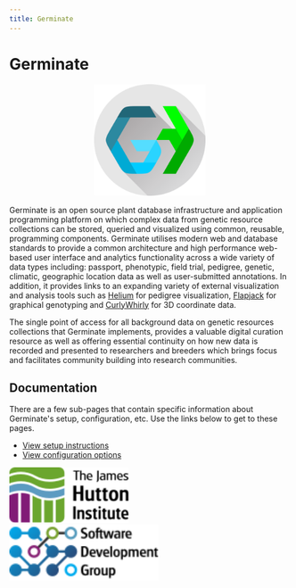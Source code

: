 ```yaml
---
title: Germinate
---
```


# Germinate

<p align="center">
  <img src="img/germinate-square.svg" width="200" alt="Logo">
</p>

Germinate is an open source plant database infrastructure and application programming platform
on which complex data from genetic resource collections can be stored, queried and visualized
using common, reusable, programming components. Germinate utilises modern web and database
standards to provide a common architecture and high performance web-based user interface and
analytics functionality across a wide variety of data types including: passport, phenotypic,
field trial, pedigree, genetic, climatic, geographic location data as well as user-submitted
annotations. In addition, it provides links to an expanding variety of external visualization
and analysis tools such as [Helium](https://ics.hutton.ac.uk/helium) for pedigree visualization,
[Flapjack](https://ics.hutton.ac.uk/flapjack) for graphical genotyping and
[CurlyWhirly](https://ics.hutton.ac.uk/curlywhirly) for 3D coordinate data.

The single point of access for all background data on genetic resources collections that
Germinate implements, provides a valuable digital curation resource as well as offering
essential continuity on how new data is recorded and presented to researchers and breeders
which brings focus and facilitates community building into research communities.

## Documentation

There are a few sub-pages that contain specific information about Germinate's setup, configuration, etc. Use the links below to get to these pages.

- <a href="setup.html">View setup instructions</a>
- <a href="config.html">View configuration options</a>

<img src="img/hutton-black.svg" height="100" alt="Logo">
<br />
<img src="img/ics-sdg-black.svg" height="100" alt="Logo">